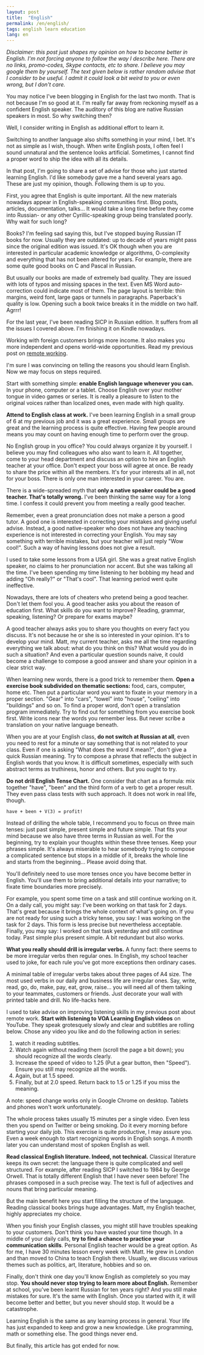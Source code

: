 ```yaml
---
layout: post
title:  "English"
permalink: /en/english/
tags: english learn education
lang: en
---
```


*Disclaimer: this post just shapes my opinion on how to become better in
English. I'm not forcing anyone to follow the way I describe here. There are no
links, promo-codes, Skype contacts, etc to share. I believe you may google them
by yourself. The text given below is rather random advise that I consider to be
useful. I admit it could look a bit weird to you or even wrong, but I don't
care.*

You may notice I've been blogging in English for the last two month. That is not
because I'm so good at it. I'm really far away from reckoning myself as a
confident English speaker. The auditory of this blog are native Russian speakers
in most. So why switching then?

Well, I consider writing in English as additional effort to learn it.

Switching to another language also shifts something in your mind, I bet. It's
not as simple as I wish, though. When write English posts, I often feel I sound
unnatural and the sentence looks artificial. Sometimes, I cannot find a proper
word to ship the idea with all its details.

In that post, I'm going to share a set of advise for those who just started
learning English. I'd like somebody gave me a hand several years ago. These are
just my opinion, though. Following them is up to you.

First, you agree that English is quite important. All the new materials nowadays
appear in English-speaking communities first. Blog posts, articles,
documentation, talks... It would take a long time before they come into Russian-
or any other Cyrillic-speaking group being translated poorly. Why wait for such
long?

Books? I'm feeling sad saying this, but I've stopped buying Russian IT books for
now. Usually they are outdated: up to decade of years might pass since the
original edition was issued. It's OK though when you are interested in
particular academic knowledge or algorithms, O-complexity and everything that
has not been altered for years. For example, there are some quite good books on
C and Pascal in Russian.

But usually our books are made of extremely bad quality. They are issued with
lots of typos and missing spaces in the text. Even MS Word auto-correction could
indicate most of them. The page layout is terrible: thin margins, weird font,
large gaps or tunnels in paragraphs. Paperback's quality is low. Opening such a
book twice breaks it in the middle on two half. Agrrr!

For the last year, I've been reading SICP in Russian edition. It suffers from
all the issues I covered above. I'm finishing it on Kindle nowadays.

Working with foreign customers brings more income. It also makes you more
independent and opens world-wide opportunities. Read my previous post on
[remote working](/remote).

I'm sure I was convincing on telling the reasons you should learn English. Now
we may focus on steps required.

Start with something simple: **enable English language whenever you can.** In
your phone, computer or a tablet. Choose English over your mother tongue in
video games or series. It is really a pleasure to listen to the original voices
rather than localized ones, even made with high quality.

**Attend to English class at work.** I've been learning English in a small group
of 6 at my previous job and it was a great experience. Small groups are great
and the learning process is quite effective. Having few people around means you
may count on having enough time to perform over the group.

No English group in you office? You could always organize it by yourself. I
believe you may find colleagues who also want to learn it. All together, come to
your head department and discuss an option to hire an English teacher at your
office. Don't expect your boss will agree at once. Be ready to share the price
within all the members. It's for your interests all in all, not for your
boss. There is only one man interested in your career. You are.

There is a wide-spreaded myth that **only a native speaker could be a good
teacher. That's totally wrong.** I've been thinking the same way for a long
time. I confess it could prevent you from meeting a really good teacher.

Remember, even a great pronunciation does not make a person a good tutor. A
good one is interested in correcting your mistakes and giving useful
advise. Instead, a good native-speaker who does not have any teaching experience
is not interested in correcting your English. You may say something with
terrible mistakes, but your teacher will just reply "Wow cool!". Such a way of
having lessons does not give a result.

I used to take some lessons from a USA girl. She was a great native English
speaker, no claims to her pronunciation nor accent. But she was talking all the
time. I've been spending my time listening to her bobbing my head and adding "Oh
really?" or "That's cool". That learning period went quite ineffective.

Nowadays, there are lots of cheaters who pretend being a good teacher. Don't let
them fool you. A good teacher asks you about the reason of education first. What
skills do you want to improve? Reading, grammar, speaking, listening? Or prepare
for exams maybe?

A good teacher always asks you to share you thoughts on every fact you
discuss. It's not because he or she is so interested in your opinion. It's to
develop your mind. Matt, my current teacher, asks me all the time regarding
everything we talk about: what do you think on this? What would you do in such a
situation? And even a particular question sounds naive, it could become a
challenge to compose a good answer and share your opinion in a clear strict way.

When learning new words, there is a good trick to remember them. **Open a
exercise book subdivided on thematic sections:** food, cars, computer, home
etc. Then put a particular word you want to fixate in your memory in a proper
section. "Gear" into "cars", "towel" into "house", "ceiling" into "buildings"
and so on. To find a proper word, don't open a translation program
immediately. Try to find out for something from you exercise book first. Write
icons near the words you remember less. But never scribe a translation on your
native language beneath.

When you are at your English class, **do not switch at Russian at all**, even
you need to rest for a minute or say something that is not related to your
class. Even if one is asking "What does the word X mean?", don't give a quick
Russian meaning. Try to compose a phrase that reflects the subject in English
words that you know. It is difficult sometimes, especially with such abstract
terms as truthiness, honor and others. But you ought to try.

**Do not drill English Tense Chart.** One consider that chart as a formula: mix
together "have", "been" and the third form of a verb to get a proper
result. They even pass class tests with such approach. It does not work in real
life, though.

~~~
have + been + V(3) = profit!
~~~

Instead of drilling the whole table, I recommend you to focus on three main
tenses: just past simple, present simple and future simple. That fits your mind
because we also have three terms in Russian as well. For the beginning, try to
explain your thoughts within these three tenses. Keep your phrases simple. It's
always miserable to hear somebody trying to compose a complicated sentence but
stops in a middle of it, breaks the whole line and starts from the
beginning... Please avoid doing that.

You'll definitely need to use more tenses once you have become better in
English. You'll use them to bring additional details into your narrative; to
fixate time boundaries more precisely.

For example, you spent some time on a task and still continue working on it. On
a daily call, you might say: I've been working on that task for 2 days. That's
great because it brings the whole context of what's going on. If you are not
ready for using such a tricky tense, you say: I was working on the task for 2
days. This form is less precise but nevertheless acceptable. Finally, you may
say: I worked on that task yesterday and still continue today. Past simple plus
present simple. A bit redundant but also works.

**What you really should drill is irregular verbs.** A funny fact: there seems
to be more irregular verbs then regular ones. In English, my school teacher used
to joke, for each rule you've got more exceptions then ordinary cases.

A minimal table of irregular verbs takes about three pages of A4 size. The most
used verbs in our daily and business life are irregular ones. Say, write, read,
go, do, make, pay, eat, grow, raise... you will need all of them talking to your
teammates, customers or friends. Just decorate your wall with printed table and
drill. No life-hacks here.

I used to take advise on improving listening skills in my previous post about
remote work. **Start with listening to VOA Learning English videos** on
YouTube. They speak grotesquely slowly and clear and subtitles are rolling
below. Chose any video you like and do the following action in series:

1. watch it reading subtitles.
2. Watch again without reading them (scroll the page a bit down); you should
   recognize all the words clearly.
3. Increase the speed of video to 1.25 (Put a gear button, then "Speed"). Ensure
   you still may recognize all the words.
4. Again, but at 1.5 speed.
5. Finally, but at 2.0 speed. Return back to 1.5 or 1.25 if you miss the
   meaning.

A note: speed change works only in Google Chrome on desktop. Tablets and phones
won't work unfortunately.

The whole process takes usually 15 minutes per a single video. Even less then
you spend on Twitter or being smoking. Do it every morning before starting your
daily job. This exercise is quite productive, I may assure you. Even a week
enough to start recognizing words in English songs. A month later you can
understand most of spoken English as well.

**Read classical English literature. Indeed, not technical.** Classical
literature keeps its own secret: the language there is quite complicated and
well structured. For example, after reading SICP I switched to 1984 by George
Orwell. That is totally different English that I have never seen before! The
phrases composed in a such precise way. The text is full of adjectives and nouns
that bring particular meaning.

But the main benefit here you start filling the structure of the
language. Reading classical books brings huge advantages. Matt, my English
teacher, highly appreciates my choice.

When you finish your English classes, you might still have troubles speaking to
your customers. Don't think you have wasted your time though. In a middle of
your daily calls, **try to find a chance to practice your communication
skills**. Personal English teacher would be a great option. As for me, I have 30
minutes lesson every week with Matt. He grew in London and than moved to China
to teach English there. Usually, we discuss various themes such as politics,
art, literature, hobbies and so on.

Finally, don't think one day you'll know English as completely so you may
stop. **You should never stop trying to learn more about English.** Remember at
school, you've been learnt Russian for ten years right? And you still make
mistakes for sure. It's the same with English. Once you started with it, it will
become better and better, but you never should stop. It would be a catastrophe.

Learning English is the same as any learning process in general. Your life has
just expanded to keep and grow a new knowledge. Like programming, math or
something else. The good things never end.

But finally, this article has got ended for now.
